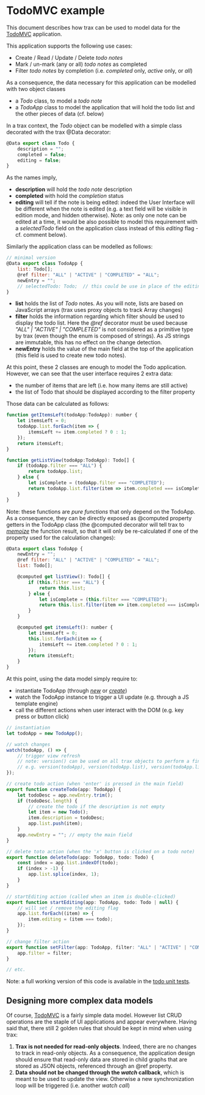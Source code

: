 
# TodoMVC example

This document describes how trax can be used to model data for the [TodoMVC][] application.

This application supports the following use cases:
- Create / Read / Update / Delete *todo notes*
- Mark / un-mark (any or all) *todo notes* as completed
- Filter *todo notes* by completion (i.e. *completed* only, *active* only, or *all*)

As a consequence, the data necessary for this application can be modelled with two object classes
- a *Todo* class, to model a *todo note*
- a *TodoApp* class to model the application that will hold the todo list and the other pieces of data (cf. below)

In a trax context, the *Todo* object can be modelled with a simple class decorated with the trax @Data decorator:
```js
@Data export class Todo {
    description = "";
    completed = false;
    editing = false;
}
```

As the names imply,
- **description** will hold the *todo note* description
- **completed** with hold the *completion* status
- **editing** will tell if the note is being edited: indeed the User Interface will be different when the note is edited (e.g. a text field will be visible in edition mode, and hidden otherwise). Note: as only one note can be edited at a time, it would be also possible to model this requirement with a *selectedTodo* field on the application class instead of this *editing* flag - cf. comment below).

Similarly the application class can be modelled as follows:

```js
// minimal version
@Data export class TodoApp {
    list: Todo[];
    @ref filter: "ALL" | "ACTIVE" | "COMPLETED" = "ALL";
    newEntry = "";
    // selectedTodo: Todo;  // this could be use in place of the editing property on Todo
}
```

- **list** holds the list of *Todo* notes. As you will note, lists are based on JavaScript arrays (trax uses proxy objects to track Array changes)
- **filter** holds the information regarding which filter should be used to display the todo list. Here the *@ref* decorator must be used because *"ALL" | "ACTIVE" | "COMPLETED"* is not considered as a primitive type by trax (even though the enum is composed of strings). As JS strings are immutable, this has no effect on the change detection.
- **newEntry** holds the value of the main field at the top of the application (this field is used to create new todo notes).

At this point, these 2 classes are enough to model the Todo application. However, we can see that the user interface requires 2 extra data:
- the number of items that are left (i.e. how many items are still active)
- the list of Todo that should be displayed according to the filter property 

Those data can be calculated as follows:
```js
function getItemsLeft(todoApp:TodoApp): number {
    let itemsLeft = 0;
    todoApp.list.forEach(item => {
        itemsLeft += item.completed ? 0 : 1;
    });
    return itemsLeft;
}

function getListView(todoApp:TodoApp): Todo[] {
    if (todoApp.filter === "ALL") {
        return todoApp.list;
    } else {
        let isComplete = (todoApp.filter === "COMPLETED");
        return todoApp.list.filter(item => item.completed === isComplete);
    }
}
```

Note: these functions are *pure functions* that only depend on the TodoApp. As a consequence, they can be
directly exposed as @computed property getters in the TodoApp class (the @computed decorator will tell trax to [*memoize*][memoization] the function result, so that it will only be re-calculated if one of the property used for the calculation changes):

```js
@Data export class TodoApp {
    newEntry = "";
    @ref filter: "ALL" | "ACTIVE" | "COMPLETED" = "ALL";
    list: Todo[];

    @computed get listView(): Todo[] {
        if (this.filter === "ALL") {
            return this.list;
        } else {
            let isComplete = (this.filter === "COMPLETED");
            return this.list.filter(item => item.completed === isComplete);
        }
    }

    @computed get itemsLeft(): number {
        let itemsLeft = 0;
        this.list.forEach(item => {
            itemsLeft += item.completed ? 0 : 1;
        });
        return itemsLeft;
    }
}
```

At this point, using the data model simply require to:
- instantiate TodoApp (through [*new*][new] or [*create*][create])
- watch the TodoApp instance to trigger a UI update (e.g. through a JS template engine)
- call the different actions when user interact with the DOM (e.g. key press or button click)

```js
// instantiation
let todoApp = new TodoApp();

// watch changes
watch(todoApp, () => {
    // trigger view refresh
    // note: version() can be used on all trax objects to perform a fine-grained refresh
    // e.g. version(todoApp), version(todoApp.list), version(todoApp.list[0])...
});

// create todo action (when 'enter' is pressed in the main field)
export function createTodo(app: TodoApp) {
    let todoDesc = app.newEntry.trim();
    if (todoDesc.length) {
        // create the todo if the description is not empty
        let item = new Todo();
        item.description = todoDesc;
        app.list.push(item);
    }
    app.newEntry = ""; // empty the main field
}

// delete toto action (when the 'x' button is clicked on a todo note)
export function deleteTodo(app: TodoApp, todo: Todo) {
    const index = app.list.indexOf(todo);
    if (index > -1) {
        app.list.splice(index, 1);
    }
}

// startEditing action (called when an item is double-clicked)
export function startEditing(app: TodoApp, todo: Todo | null) {
    // will set / remove the editing flag
    app.list.forEach((item) => {
        item.editing = (item === todo);
    });
}

// change filter action
export function setFilter(app: TodoApp, filter: "ALL" | "ACTIVE" | "COMPLETED") {
    app.filter = filter;
}

// etc.

```

Note: a full working version of this code is available in the [todo unit tests][tut].

## Designing more complex data models

Of course, [TodoMVC][] is a fairly simple data model. However list CRUD operations are the staple of UI applications and appear everywhere. 
Having said that, there still 2 golden rules that should be kept in mind when using trax:

1. **Trax is not needed for read-only objects**. Indeed, there are no changes to track in read-only objects. As a consequence, the application design should ensure that read-only data are stored in child graphs that are stored as JSON objects, referenced through an @ref property.
2. **Data should not be changed through the *watch* callback**, which is meant to be used to update the view. Otherwise a new synchronization loop will be triggered (i.e. another *watch call*)

[TodoMVC]: http://todomvc.com/examples/vanilla-es6/
[memoization]: https://en.wikipedia.org/wiki/Memoization
[new]: ./api.md#new-operator
[create]: ./api.md#create
[tut]: ../src/test/trax/todo.spec.ts